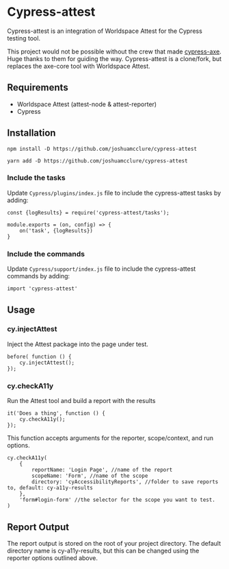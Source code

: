 # Cypress-attest
Cypress-attest is an integration of Worldspace Attest for the Cypress testing tool.

This project would not be possible without the crew that made [cypress-axe](https://www.npmjs.com/package/cypress-axe). Huge thanks to them for guiding the way. Cypress-attest is a clone/fork, but replaces the axe-core tool with Worldspace Attest.

## Requirements
* Worldspace Attest (attest-node & attest-reporter)
* Cypress

## Installation
`npm install -D https://github.com/joshuamcclure/cypress-attest`

`yarn add -D https://github.com/joshuamcclure/cypress-attest`

### Include the tasks
Update `Cypress/plugins/index.js` file to include the cypress-attest tasks by adding:

```
const {logResults} = require('cypress-attest/tasks');

module.exports = (on, config) => {
    on('task', {logResults})
}
```

### Include the commands
Update `Cypress/support/index.js` file to include the cypress-attest commands by adding:

```
import 'cypress-attest'
```

## Usage

### cy.injectAttest
Inject the Attest package into the page under test.
```
before( function () {
    cy.injectAttest();
});
```

### cy.checkA11y
Run the Attest tool and build a report with the results

```
it('Does a thing', function () {
    cy.checkA11y();
});
```

This function accepts arguments for the reporter, scope/context, and run options.

```
cy.checkA11y(
    {
        reportName: 'Login Page', //name of the report
        scopeName: 'Form', //name of the scope
        directory: 'cyAccessibilityReports', //folder to save reports to, default: cy-a11y-results
    },
    'form#login-form' //the selector for the scope you want to test.    
)
```

## Report Output
The report output is stored on the root of your project directory. The default directory name is cy-a11y-results, but this can be changed using the reporter options outlined above.